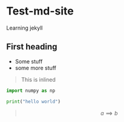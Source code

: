 # Test-md-site
Learning jekyll

## First heading
- Some stuff
- some more stuff

> This is inlined

```python
import numpy as np

print("hello world")
```

> $$ a \implies b $$
